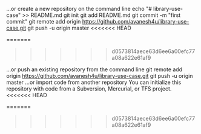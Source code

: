 …or create a new repository on the command line
echo "# library-use-case" >> README.md
git init
git add README.md
git commit -m "first commit"
git remote add origin https://github.com/avanesh4u/library-use-case.git
git push -u origin master
<<<<<<< HEAD

=======
>>>>>>> d0573814aece63d6ee6a00efc77a08a622e61af9
                
…or push an existing repository from the command line
git remote add origin https://github.com/avanesh4u/library-use-case.git
git push -u origin master
…or import code from another repository
You can initialize this repository with code from a Subversion, Mercurial, or TFS project.
<<<<<<< HEAD

=======
>>>>>>> d0573814aece63d6ee6a00efc77a08a622e61af9
